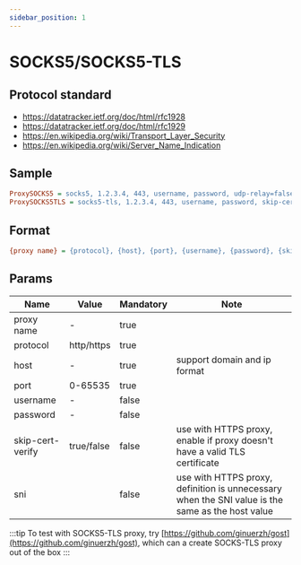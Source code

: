 ```yaml
---
sidebar_position: 1
---
```


# SOCKS5/SOCKS5-TLS

## Protocol standard

- https://datatracker.ietf.org/doc/html/rfc1928
- https://datatracker.ietf.org/doc/html/rfc1929
- https://en.wikipedia.org/wiki/Transport_Layer_Security
- https://en.wikipedia.org/wiki/Server_Name_Indication

## Sample

```ini
ProxySOCKS5 = socks5, 1.2.3.4, 443, username, password, udp-relay=false
ProxySOCKS5TLS = socks5-tls, 1.2.3.4, 443, username, password, skip-cert-verify=true, sni=www.google.com
```

## Format

```ini
{proxy name} = {protocol}, {host}, {port}, {username}, {password}, {skip-cert-verify}, {sni}
```

## Params

| Name             | Value      | Mandatory | Note                                                                                             |
|------------------|------------|-----------|--------------------------------------------------------------------------------------------------|
| proxy name       | -          | true      |                                                                                                  |
| protocol         | http/https | true      |                                                                                                  |
| host             | -          | true      | support domain and ip format                                                                     |
| port             | 0-65535    | true      |                                                                                                  |
| username         | -          | false     |                                                                                                  |
| password         | -          | false     |                                                                                                  |
| skip-cert-verify | true/false | false     | use with HTTPS proxy, enable if proxy doesn't have a valid TLS certificate                       |
| sni              |            | false     | use with HTTPS proxy, definition is unnecessary when the SNI value is the same as the host value |

:::tip
To test with SOCKS5-TLS proxy, try [https://github.com/ginuerzh/gost](https://github.com/ginuerzh/gost), which can a create SOCKS-TLS proxy out of the box
:::